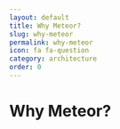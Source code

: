 ```yaml
---
layout: default
title: Why Meteor?
slug: why-meteor
permalink: why-meteor
icon: fa fa-question   
category: architecture
order: 0
---
```


# Why Meteor?
